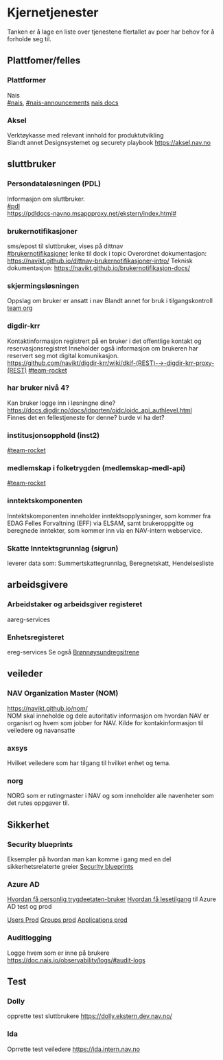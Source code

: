 # Kjernetjenester
Tanken er å lage en liste over tjenestene flertallet av poer har behov for å forholde seg til.

## Plattfomer/felles

### Plattformer
Nais  
[#nais](https://nav-it.slack.com/archives/C5KUST8N6), [#nais-announcements](https://nav-it.slack.com/archives/C01DE3M9YBV)
[nais docs](https://doc.nais.io)

### Aksel
Verktøykasse med relevant innhold for produktutvikling  
Blandt annet Designsystemet og securety playbook
https://aksel.nav.no

## sluttbruker
### Persondataløsningen (PDL)
Informasjon om sluttbruker.  
[#pdl](https://nav-it.slack.com/archives/C84H68ESC)  
https://pdldocs-navno.msappproxy.net/ekstern/index.html#

### brukernotifikasjoner
sms/epost til sluttbruker, vises på dittnav  
[#brukernotifikasjoner](https://nav-it.slack.com/archives/CR61BPH7G) lenke til dock i topic
Overordnet dokumentasjon: https://navikt.github.io/dittnav-brukernotifikasjoner-intro/
Teknisk dokumentasjon: https://navikt.github.io/brukernotifikasjon-docs/

### skjermingsløsningen
Oppslag om bruker er ansatt i nav
Blandt annet for bruk i tilgangskontroll  
[team org](https://teamkatalog.nav.no/team/7cb86192-a6e9-42ed-be45-421807c96618#)

### digdir-krr
Kontaktinformasjon registrert på en bruker i det offentlige kontakt og reservasjonsregistret
Inneholder også informasjon om brukeren har reservert seg mot digital komunikasjon.  
https://github.com/navikt/digdir-krr/wiki/dkif-(REST)-→-digdir-krr-proxy-(REST)
[#team-rocket](https://nav-it.slack.com/archives/C01BXHWPLR4)

### har bruker nivå 4?
Kan bruker logge inn i løsningne dine?
https://docs.digdir.no/docs/idporten/oidc/oidc_api_authlevel.html  
Finnes det en fellestjeneste for denne? burde vi ha det?

### institusjonsopphold (inst2)
[#team-rocket](https://nav-it.slack.com/archives/C01BXHWPLR4)

### medlemskap i folketrygden (medlemskap-medl-api)
[#team-rocket](https://nav-it.slack.com/archives/C01BXHWPLR4)


### inntektskomponenten
Inntektskomponenten inneholder inntektsopplysninger, som kommer fra EDAG Felles Forvaltning (EFF) via ELSAM, samt brukeroppgitte og beregnede inntekter, som kommer inn via en NAV-intern webservice.
### Skatte Inntektsgrunnlag (sigrun)
leverer data som:
Summertskattegrunnlag, Beregnetskatt, Hendelsesliste

## arbeidsgivere
### Arbeidstaker og arbeidsgiver registeret
aareg-services

### Enhetsregisteret
ereg-services
Se også [Brønnøysundregsitrene](https://www.brreg.no/produkter-og-tjenester/apne-data/)

## veileder

### NAV Organization Master  (NOM)
https://navikt.github.io/nom/  
NOM skal inneholde og dele autoritativ informasjon om hvordan NAV er organisrt og hvem som jobber for NAV. Kilde for kontakinformasjon til veiledere og navansatte

### axsys
Hvilket veiledere som har tilgang til hvilket enhet og tema.

### norg
NORG som er rutingmaster i NAV og som inneholder alle navenheter som det rutes oppgaver til.

## Sikkerhet

### Security blueprints
Eksempler på hvordan man kan komme i gang med en del sikkerhetsrelaterte greier
[Security blueprints](https://security.labs.nais.io/)

### Azure AD
[Hvordan få personlig trygdeetaten-bruker](https://github.com/navikt/devuser-check/blob/main/README.md#faq)
[Hvordan få lesetilgang](https://github.com/navikt/azure-ad-self-service/blob/main/DirectoryRead/README.md) til Azure AD test og prod

[Users Prod](https://portal.azure.com/#blade/Microsoft_AAD_IAM/UsersManagementMenuBlade/MsGraphUsers) [Groups prod](https://portal.azure.com/#blade/Microsoft_AAD_IAM/GroupsManagementMenuBlade/AllGroups) [Applications prod](https://portal.azure.com/#blade/Microsoft_AAD_IAM/StartboardApplicationsMenuBlade/AppAppsPreview)

### Auditlogging
Logge hvem som er inne på brukere
https://doc.nais.io/observability/logs/#audit-logs


## Test

### Dolly
opprette test sluttbrukere
https://dolly.ekstern.dev.nav.no/

### Ida
Oprrette test veiledere
https://ida.intern.nav.no